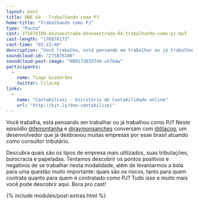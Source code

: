 ```yaml
---
layout: post
title: DNE 64 - Trabalhando como PJ
home-title: "Trabalhando como PJ"
type: "Pauta"
cast: 275876100-devnaestrada-devnaestrada-64-trabalhando-como-pj.mp3
cast-length: "176878172"
cast-time: "01:13:40"
description: "Você trabalha, está pensando em trabalhar ou já trabalhou como PJ? Neste episódio @femontanha e @raymonsanches conversam com @tilacog, um desenvolvedor que já desbravou muitas empresas por esse brasil atuando como consultor tributário."
soundcloud-id: "275876100"
soundcloud-post-image: "000173833749-ck7b4w"
participants:
  -
    name: Tiago Guimarães
    twitter: tilacog
links:
  -
    name: "Contabilizei - Escritório de Contabilidade online"
    url: "http://bit.ly/dne-contabilizei"
---
```


Você trabalha, está pensando em trabalhar ou já trabalhou como PJ? Neste episódio [@femontanha](@femontanha) e [@raymonsanches](@raymonsanches) conversam com [@tilacog](@tilacog), um desenvolvedor que já desbravou muitas empresas por esse brasil atuando como consultor tributário.

Descubra quais são os tipos de empresa mais utilizados, suas tributações, burocracia e papeladas. Tentamos descobrir os pontos positivos e negativos de se trabalhar nesta modalidade, além de levantarmos a bola para uma questão muito importante: quais são os riscos, tanto para quem contrata quanto para quem é contratado como PJ? Tudo isso e muito mais você pode descobrir aqui. Bora pro cast!

{% include modules/post-extras.html %}
